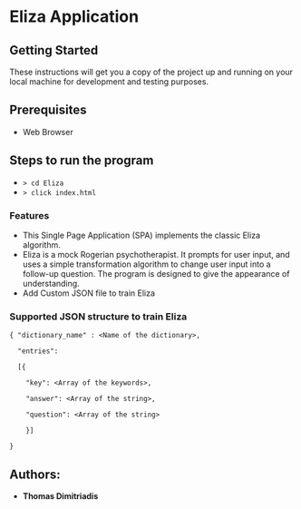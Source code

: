 # Eliza Application


## Getting Started

These instructions will get you a copy of the project up and running on your local machine for development and testing purposes.

## Prerequisites

* Web Browser

## Steps to run the program
* `> cd Eliza`
* `> click index.html`


### Features
* This Single Page Application (SPA) implements the classic Eliza algorithm. 
* Eliza is a mock Rogerian psychotherapist. It prompts for user input, and uses a simple transformation algorithm to change user input into a follow-up question. The program is designed to give the appearance of understanding.
* Add Custom JSON file to train Eliza

### Supported JSON structure to train Eliza
    { "dictionary_name" : <Name of the dictionary>,

      "entries":

      [{

        "key": <Array of the keywords>,

        "answer": <Array of the string>,

        "question": <Array of the string>

        }]

    }



## Authors: 
* **Thomas Dimitriadis**
